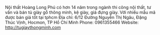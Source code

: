 Nội thất Hoàng Long Phú có hơn 14 năm trong ngành thi công nội thất, tư vấn và bán tủ giày gỗ thông minh, kệ giày, giá đựng giày. Với nhiều mẫu mã được bán giá tốt tại tphcm
Địa chỉ: 6/12 Đường Nguyễn Thị Ngâu, Đặng Thúc Vịnh, Hocmon, TP Hồ Chí Minh
Phone: 0961355466
Website: <a href="http://tugiaythongminh.com">http://tugiaythongminh.com</a>
